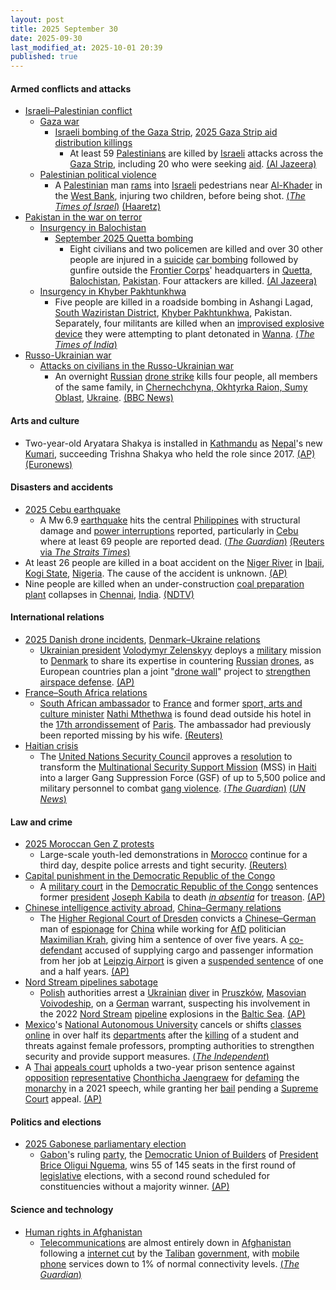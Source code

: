 ```yaml
---
layout: post
title: 2025 September 30
date: 2025-09-30
last_modified_at: 2025-10-01 20:39
published: true
---
```



#### Armed conflicts and attacks

* [Israeli–Palestinian conflict](https://en.wikipedia.org/wiki/Israeli%E2%80%93Palestinian_conflict "Israeli–Palestinian conflict")
  * [Gaza war](https://en.wikipedia.org/wiki/Gaza_war "Gaza war")
    * [Israeli bombing of the Gaza Strip](https://en.wikipedia.org/wiki/Israeli_bombing_of_the_Gaza_Strip "Israeli bombing of the Gaza Strip"), [2025 Gaza Strip aid distribution killings](https://en.wikipedia.org/wiki/2025_Gaza_Strip_aid_distribution_killings "2025 Gaza Strip aid distribution killings")
      * At least 59 [Palestinians](https://en.wikipedia.org/wiki/Palestinians "Palestinians") are killed by [Israeli](https://en.wikipedia.org/wiki/IDF "IDF") attacks across the [Gaza Strip](https://en.wikipedia.org/wiki/Gaza_Strip "Gaza Strip"), including 20 who were seeking [aid](https://en.wikipedia.org/wiki/Humanitarian_aid "Humanitarian aid"). [(Al Jazeera)](https://www.aljazeera.com/news/liveblog/2025/9/30/live-israel-kills-39-in-gaza-as-hamas-reviews-trumps-proposal-to-end-war)
  * [Palestinian political violence](https://en.wikipedia.org/wiki/Palestinian_political_violence "Palestinian political violence")
    * A [Palestinian](https://en.wikipedia.org/wiki/Palestinian "Palestinian") man [rams](https://en.wikipedia.org/wiki/Vehicle_ramming_attack "Vehicle ramming attack") into [Israeli](https://en.wikipedia.org/wiki/Israel "Israel") pedestrians near [Al-Khader](https://en.wikipedia.org/wiki/Al-Khader "Al-Khader") in the [West Bank](https://en.wikipedia.org/wiki/West_Bank "West Bank"), injuring two children, before being shot. [(*The Times of Israel*)](https://www.timesofisrael.com/two-teens-injured-in-car-ramming-terror-attack-on-west-bank-highway-near-jerusalem/) [(Haaretz)](https://www.haaretz.com/israel-news/2025-09-30/ty-article/.premium/two-teenagers-wounded-in-ramming-attack-at-west-bank-junction-near-jerusalem/00000199-9a9a-d0f3-a599-defb3aff0000)
* [Pakistan in the war on terror](https://en.wikipedia.org/wiki/Pakistan_in_the_war_on_terror "Pakistan in the war on terror")
  * [Insurgency in Balochistan](https://en.wikipedia.org/wiki/Insurgency_in_Balochistan "Insurgency in Balochistan")
    * [September 2025 Quetta bombing](https://en.wikipedia.org/wiki/September_2025_Quetta_bombing "September 2025 Quetta bombing")
      * Eight civilians and two policemen are killed and over 30 other people are injured in a [suicide](https://en.wikipedia.org/wiki/Suicide_attack "Suicide attack") [car bombing](https://en.wikipedia.org/wiki/Car_bomb "Car bomb") followed by gunfire outside the [Frontier Corps](https://en.wikipedia.org/wiki/Frontier_Corps "Frontier Corps")' headquarters in [Quetta](https://en.wikipedia.org/wiki/Quetta "Quetta"), [Balochistan](https://en.wikipedia.org/wiki/Balochistan%2C_Pakistan "Balochistan, Pakistan"), [Pakistan](https://en.wikipedia.org/wiki/Pakistan "Pakistan"). Four attackers are killed. [(Al Jazeera)](https://www.aljazeera.com/news/2025/9/30/suicide-blast-near-paramilitary-headquarters-in-pakistans-quetta-kills-10)
  * [Insurgency in Khyber Pakhtunkhwa](https://en.wikipedia.org/wiki/Insurgency_in_Khyber_Pakhtunkhwa "Insurgency in Khyber Pakhtunkhwa")
    * Five people are killed in a roadside bombing in Ashangi Lagad, [South Waziristan District](https://en.wikipedia.org/wiki/South_Waziristan_District "South Waziristan District"), [Khyber Pakhtunkhwa](https://en.wikipedia.org/wiki/Khyber_Pakhtunkhwa "Khyber Pakhtunkhwa"), Pakistan. Separately, four militants are killed when an [improvised explosive device](https://en.wikipedia.org/wiki/Improvised_explosive_device "Improvised explosive device") they were attempting to plant detonated in [Wanna](https://en.wikipedia.org/wiki/Wanna%2C_Pakistan "Wanna, Pakistan"). [(*The Times of India*)](https://timesofindia.indiatimes.com/world/pakistan/pakistan-9-killed-in-blasts-in-khyber-pakhtunkhwa-probe-on/articleshow/124242027.cms)
* [Russo-Ukrainian war](https://en.wikipedia.org/wiki/Russo-Ukrainian_war_%282022%E2%80%93present%29 "Russo-Ukrainian war (2022–present)")
  * [Attacks on civilians in the Russo-Ukrainian war](https://en.wikipedia.org/wiki/Attacks_on_civilians_in_the_Russo-Ukrainian_war_%282022%E2%80%93present%29 "Attacks on civilians in the Russo-Ukrainian war (2022–present)")
    * An overnight [Russian](https://en.wikipedia.org/wiki/Russian_Armed_Forces "Russian Armed Forces") [drone strike](https://en.wikipedia.org/wiki/Drone_warfare "Drone warfare") kills four people, all members of the same family, in [Chernechchyna, Okhtyrka Raion, Sumy Oblast](https://en.wikipedia.org/wiki/Chernechchyna%2C_Okhtyrka_Raion%2C_Sumy_Oblast "Chernechchyna, Okhtyrka Raion, Sumy Oblast"), [Ukraine](https://en.wikipedia.org/wiki/Ukraine "Ukraine"). [(BBC News)](https://www.bbc.co.uk/news/articles/cdxqdpgznzeo)

#### Arts and culture

* Two-year-old Aryatara Shakya is installed in [Kathmandu](https://en.wikipedia.org/wiki/Kathmandu "Kathmandu") as [Nepal](https://en.wikipedia.org/wiki/Nepal "Nepal")'s new [Kumari](https://en.wikipedia.org/wiki/Kumari_%28goddess%29 "Kumari (goddess)"), succeeding Trishna Shakya who held the role since 2017. [(AP)](https://apnews.com/article/nepal-living-goddess-hindu-tradition-0cd93fa79e3446ffdf995210f44b8f99) [(Euronews)](https://www.euronews.com/video/2025/09/30/a-two-year-old-girl-is-chosen-as-nepals-new-living-goddess)

#### Disasters and accidents

* [2025 Cebu earthquake](https://en.wikipedia.org/wiki/2025_Cebu_earthquake "2025 Cebu earthquake")
  * A Mw 6.9 [earthquake](https://en.wikipedia.org/wiki/Earthquake "Earthquake") hits the central [Philippines](https://en.wikipedia.org/wiki/Philippines "Philippines") with structural damage and [power interruptions](https://en.wikipedia.org/wiki/Power_interruption "Power interruption") reported, particularly in [Cebu](https://en.wikipedia.org/wiki/Cebu "Cebu") where at least 69 people are reported dead. [(*The Guardian*)](https://www.theguardian.com/world/2025/sep/30/central-philippines-hit-by-powerful-earthquake) [(Reuters via *The Straits Times*)](https://www.straitstimes.com/asia/se-asia/death-toll-from-earthquake-in-cebu-in-the-philippines-rises-to-69-official-says)
* At least 26 people are killed in a boat accident on the [Niger River](https://en.wikipedia.org/wiki/Niger_River "Niger River") in [Ibaji](https://en.wikipedia.org/wiki/Ibaji "Ibaji"), [Kogi State](https://en.wikipedia.org/wiki/Kogi_State "Kogi State"), [Nigeria](https://en.wikipedia.org/wiki/Nigeria "Nigeria"). The cause of the accident is unknown. [(AP)](https://apnews.com/article/nigeria-boat-crash-niger-river-a1a33a57b83618adc3b054ddbd9cf76b)
* Nine people are killed when an under-construction [coal preparation plant](https://en.wikipedia.org/wiki/Coal_preparation_plant "Coal preparation plant") collapses in [Chennai](https://en.wikipedia.org/wiki/Chennai "Chennai"), [India](https://en.wikipedia.org/wiki/India "India"). [(NDTV)](https://www.ndtv.com/india-news/9-killed-in-arch-collapse-at-tamil-nadu-power-plant-pm-announces-compensation-9373869)

#### International relations

* [2025 Danish drone incidents](https://en.wikipedia.org/wiki/2025_Danish_drone_incidents "2025 Danish drone incidents"), [Denmark–Ukraine relations](https://en.wikipedia.org/wiki/Denmark%E2%80%93Ukraine_relations "Denmark–Ukraine relations")
  * [Ukrainian president](https://en.wikipedia.org/wiki/President_of_Ukraine "President of Ukraine") [Volodymyr Zelenskyy](https://en.wikipedia.org/wiki/Volodymyr_Zelenskyy "Volodymyr Zelenskyy") deploys a [military](https://en.wikipedia.org/wiki/Armed_Forces_of_Ukraine "Armed Forces of Ukraine") mission to [Denmark](https://en.wikipedia.org/wiki/Denmark "Denmark") to share its expertise in countering [Russian](https://en.wikipedia.org/wiki/Russia "Russia") [drones](https://en.wikipedia.org/wiki/Unmanned_aerial_vehicle "Unmanned aerial vehicle"), as European countries plan a joint "[drone wall](https://en.wikipedia.org/wiki/Drone_warfare "Drone warfare")" project to [strengthen airspace defense](https://en.wikipedia.org/wiki/Violations_of_non-combatant_airspaces_during_the_Russo-Ukrainian_war_%282022%E2%80%93present%29 "Violations of non-combatant airspaces during the Russo-Ukrainian war (2022–present)"). [(AP)](https://apnews.com/article/russia-ukraine-war-drones-europe-f15530ce5c47dbba26c334147e684471)
* [France–South Africa relations](https://en.wikipedia.org/wiki/France%E2%80%93South_Africa_relations "France–South Africa relations")
  * [South African ambassador](https://en.wikipedia.org/wiki/List_of_diplomatic_missions_of_South_Africa "List of diplomatic missions of South Africa") to [France](https://en.wikipedia.org/wiki/France "France") and former [sport, arts and culture minister](https://en.wikipedia.org/wiki/Minister_of_Sport%2C_Arts_and_Culture "Minister of Sport, Arts and Culture") [Nathi Mthethwa](https://en.wikipedia.org/wiki/Nathi_Mthethwa "Nathi Mthethwa") is found dead outside his hotel in the [17th arrondissement](https://en.wikipedia.org/wiki/17th_arrondissement_of_Paris "17th arrondissement of Paris") of [Paris](https://en.wikipedia.org/wiki/Paris "Paris"). The ambassador had previously been reported missing by his wife. [(Reuters)](https://www.reuters.com/world/europe/south-africas-ambassador-france-found-dead-paris-le-parisien-2025-09-30/)
* [Haitian crisis](https://en.wikipedia.org/wiki/Haitian_crisis_%282018%E2%80%93present%29 "Haitian crisis (2018–present)")
  * The [United Nations Security Council](https://en.wikipedia.org/wiki/United_Nations_Security_Council "United Nations Security Council") approves a [resolution](https://en.wikipedia.org/wiki/United_Nations_resolution "United Nations resolution") to transform the [Multinational Security Support Mission](https://en.wikipedia.org/wiki/Multinational_Security_Support_Mission_in_Haiti "Multinational Security Support Mission in Haiti") (MSS) in [Haiti](https://en.wikipedia.org/wiki/Haiti "Haiti") into a larger Gang Suppression Force (GSF) of up to 5,500 police and military personnel to combat [gang violence](https://en.wikipedia.org/wiki/Crime_in_Haiti "Crime in Haiti"). [(*The Guardian*)](https://www.theguardian.com/world/2025/sep/30/un-security-council-approves-new-military-force-to-fight-haiti-gangs) [(*UN News*)](https://news.un.org/en/story/2025/09/1166006)

#### Law and crime

* [2025 Moroccan Gen Z protests](https://en.wikipedia.org/wiki/2025_Moroccan_Gen_Z_protests "2025 Moroccan Gen Z protests")
  * Large-scale youth-led demonstrations in [Morocco](https://en.wikipedia.org/wiki/Morocco "Morocco") continue for a third day, despite police arrests and tight security. [(Reuters)](https://www.reuters.com/world/morocco-squashes-youth-led-protesters-over-health-education-2025-09-30/)
* [Capital punishment in the Democratic Republic of the Congo](https://en.wikipedia.org/wiki/Capital_punishment_in_the_Democratic_Republic_of_the_Congo "Capital punishment in the Democratic Republic of the Congo")
  * A [military court](https://en.wikipedia.org/wiki/Military_court "Military court") in the [Democratic Republic of the Congo](https://en.wikipedia.org/wiki/Democratic_Republic_of_the_Congo "Democratic Republic of the Congo") sentences former [president](https://en.wikipedia.org/wiki/President_of_the_Democratic_Republic_of_the_Congo "President of the Democratic Republic of the Congo") [Joseph Kabila](https://en.wikipedia.org/wiki/Joseph_Kabila "Joseph Kabila") to death *[in absentia](https://en.wikipedia.org/wiki/Trial_in_absentia "Trial in absentia")*  for [treason](https://en.wikipedia.org/wiki/Treason "Treason"). [(AP)](https://apnews.com/article/joseph-kabila-treason-convicted-death-sentence-m23-rwanda-b2a21a4203fd78e68cf4fc506d56544b)
* [Chinese intelligence activity abroad](https://en.wikipedia.org/wiki/Chinese_intelligence_activity_abroad "Chinese intelligence activity abroad"), [China–Germany relations](https://en.wikipedia.org/wiki/China%E2%80%93Germany_relations "China–Germany relations")
  * The [Higher Regional Court of Dresden](https://en.wikipedia.org/wiki/Higher_Regional_Court_of_Dresden "Higher Regional Court of Dresden") convicts a [Chinese–German](https://en.wikipedia.org/wiki/Chinese_people_in_Germany "Chinese people in Germany") man of [espionage](https://en.wikipedia.org/wiki/Espionage "Espionage") for [China](https://en.wikipedia.org/wiki/China "China") while working for [AfD](https://en.wikipedia.org/wiki/Alternative_for_Germany "Alternative for Germany") politician [Maximilian Krah](https://en.wikipedia.org/wiki/Maximilian_Krah "Maximilian Krah"), giving him a sentence of over five years. A [co-defendant](https://en.wikipedia.org/wiki/Defendant "Defendant") accused of supplying cargo and passenger information from her job at [Leipzig Airport](https://en.wikipedia.org/wiki/Leipzig/Halle_Airport "Leipzig/Halle Airport") is given a [suspended sentence](https://en.wikipedia.org/wiki/Suspended_sentence "Suspended sentence") of one and a half years. [(AP)](https://www.msn.com/en-us/news/world/former-aide-to-german-far-right-lawmaker-in-the-european-parliament-is-convicted-of-spying-for-china/ar-AA1NzB1x?ocid=BingNewsSerp)
* [Nord Stream pipelines sabotage](https://en.wikipedia.org/wiki/Nord_Stream_pipelines_sabotage "Nord Stream pipelines sabotage")
  * [Polish](https://en.wikipedia.org/wiki/Poland "Poland") authorities arrest a [Ukrainian](https://en.wikipedia.org/wiki/Ukrainians_in_Poland "Ukrainians in Poland") [diver](https://en.wikipedia.org/wiki/Scuba_diving "Scuba diving") in [Pruszków](https://en.wikipedia.org/wiki/Pruszk%C3%B3w "Pruszków"), [Masovian Voivodeship](https://en.wikipedia.org/wiki/Masovian_Voivodeship "Masovian Voivodeship"), on a [German](https://en.wikipedia.org/wiki/Germany "Germany") warrant, suspecting his involvement in the 2022 [Nord Stream](https://en.wikipedia.org/wiki/Nord_Stream "Nord Stream") [pipeline](https://en.wikipedia.org/wiki/Pipeline "Pipeline") explosions in the [Baltic Sea](https://en.wikipedia.org/wiki/Baltic_Sea "Baltic Sea"). [(AP)](https://apnews.com/article/nord-stream-attack-poland-arrest-9764c17af74e594e40956f298c4d0db2)
* [Mexico](https://en.wikipedia.org/wiki/Mexico "Mexico")'s [National Autonomous University](https://en.wikipedia.org/wiki/National_Autonomous_University_of_Mexico "National Autonomous University of Mexico") cancels or shifts [classes online](https://en.wikipedia.org/wiki/Distance_education "Distance education") in over half its [departments](https://en.wikipedia.org/wiki/Academic_department "Academic department") after the [killing](https://en.wikipedia.org/wiki/Crime_in_Mexico "Crime in Mexico") of a student and threats against female professors, prompting authorities to strengthen security and provide support measures. [(*The Independent*)](https://www.independent.co.uk/news/mexico-mexico-city-claudia-sheinbaum-b2836965.html)
* A [Thai](https://en.wikipedia.org/wiki/Thailand "Thailand") [appeals court](https://en.wikipedia.org/wiki/Judiciary_of_Thailand "Judiciary of Thailand") upholds a two-year prison sentence against [opposition](https://en.wikipedia.org/wiki/Opposition_%28politics%29 "Opposition (politics)") [representative](https://en.wikipedia.org/wiki/House_of_Representatives_%28Thailand%29 "House of Representatives (Thailand)") [Chonthicha Jaengraew](https://en.wikipedia.org/wiki/Chonthicha_Jaengraew "Chonthicha Jaengraew") for [defaming](https://en.wikipedia.org/wiki/L%C3%A8se-majest%C3%A9_in_Thailand "Lèse-majesté in Thailand") the [monarchy](https://en.wikipedia.org/wiki/Monarchy_of_Thailand "Monarchy of Thailand") in a 2021 speech, while granting her [bail](https://en.wikipedia.org/wiki/Bail "Bail") pending a [Supreme Court](https://en.wikipedia.org/wiki/Supreme_Court_of_Thailand "Supreme Court of Thailand") appeal. [(AP)](https://apnews.com/article/thailand-monarchy-appeals-court-chonthicha-royal-defamation-2f53fdd53621ccb66b29c2e9a0e24d23)

#### Politics and elections

* [2025 Gabonese parliamentary election](https://en.wikipedia.org/wiki/2025_Gabonese_parliamentary_election "2025 Gabonese parliamentary election")
  * [Gabon](https://en.wikipedia.org/wiki/Gabon "Gabon")'s ruling [party](https://en.wikipedia.org/wiki/List_of_political_parties_in_Gabon "List of political parties in Gabon"), the [Democratic Union of Builders](https://en.wikipedia.org/wiki/Democratic_Union_of_Builders "Democratic Union of Builders") of [President](https://en.wikipedia.org/wiki/President_of_Gabon "President of Gabon") [Brice Oligui Nguema](https://en.wikipedia.org/wiki/Brice_Oligui_Nguema "Brice Oligui Nguema"), wins 55 of 145 seats in the first round of [legislative](https://en.wikipedia.org/wiki/Parliament_of_Gabon "Parliament of Gabon") elections, with a second round scheduled for constituencies without a majority winner. [(AP)](https://apnews.com/article/gabon-legislative-elections-results-aba1d9e6311269b9e670d1ae3e3f324c)

#### Science and technology

* [Human rights in Afghanistan](https://en.wikipedia.org/wiki/Human_rights_in_Afghanistan "Human rights in Afghanistan")
  * [Telecommunications](https://en.wikipedia.org/wiki/Telecommunications_in_Afghanistan "Telecommunications in Afghanistan") are almost entirely down in [Afghanistan](https://en.wikipedia.org/wiki/Afghanistan "Afghanistan") following a [internet cut](https://en.wikipedia.org/wiki/Internet_outage "Internet outage") by the [Taliban](https://en.wikipedia.org/wiki/Taliban "Taliban") [government](https://en.wikipedia.org/wiki/Government_of_Afghanistan "Government of Afghanistan"), with [mobile phone](https://en.wikipedia.org/wiki/Mobile_phone "Mobile phone") services down to 1% of normal connectivity levels. [(*The Guardian*)](https://www.theguardian.com/world/2025/sep/30/afghanistan-mobile-phones-internet-telecoms-blackout-taliban)
